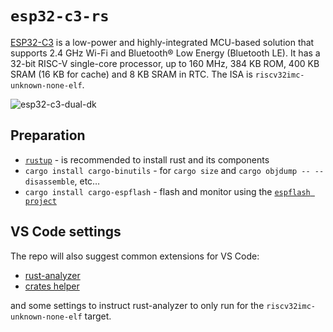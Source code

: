 # `esp32-c3-rs`

[ESP32-C3]() is a low-power and highly-integrated MCU-based solution that supports 2.4 GHz Wi-Fi and
Bluetooth® Low Energy (Bluetooth LE). It has a 32-bit RISC-V single-core processor, up to 160 MHz, 384 KB ROM, 400 KB SRAM (16 KB for cache) and 8 KB SRAM in RTC. The ISA is `riscv32imc-unknown-none-elf`.

![esp32-c3-dual-dk](https://github.com/gdamjan/esp32-c3-devkit/assets/81654/0d84a0fa-a53b-472a-b6e8-a2137764738c)

## Preparation

- [`rustup`](https://rustup.rs/) - is recommended to install rust and its components
- `cargo install cargo-binutils` - for `cargo size` and `cargo objdump -- --disassemble`, etc…
- `cargo install cargo-espflash` - flash and monitor using the [`espflash project`](https://github.com/esp-rs/espflash/tree/main/cargo-espflash)

## VS Code settings

The repo will also suggest common extensions for VS Code:
- [rust-analyzer](https://marketplace.visualstudio.com/items?itemName=rust-lang.rust-analyzer)
- [crates helper](https://marketplace.visualstudio.com/items?itemName=serayuzgur.crates)

and some settings to instruct rust-analyzer to only run for the `riscv32imc-unknown-none-elf` target.
